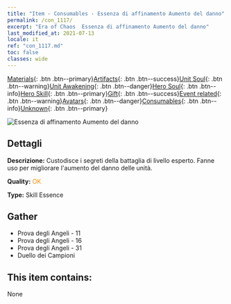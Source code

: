 ```yaml
---
title: "Item - Consumables - Essenza di affinamento Aumento del danno"
permalink: /con_1117/
excerpt: "Era of Chaos  Essenza di affinamento Aumento del danno"
last_modified_at: 2021-07-13
locale: it
ref: "con_1117.md"
toc: false
classes: wide
---
```

 [Materials](/ItemsIT/){: .btn .btn--primary}[Artifacts](/ItemsIT/Artifacts/){: .btn .btn--success}[Unit Soul](/ItemsIT/UnitSoul/){: .btn .btn--warning}[Unit Awakening](/ItemsIT/UnitAwakening/){: .btn .btn--danger}[Hero Soul](/ItemsIT/HeroSoul/){: .btn .btn--info}[Hero Skill](/ItemsIT/HeroSkill/){: .btn .btn--primary}[Gift](/ItemsIT/Gift/){: .btn .btn--success}[Event related](/ItemsIT/Events/){: .btn .btn--warning}[Avatars](/ItemsIT/Avatars/){: .btn .btn--danger}[Consumables](/ItemsIT/Consumables/){: .btn .btn--info}[Unknown](/ItemsIT/Unknown/){: .btn .btn--primary}

 ![Essenza di affinamento Aumento del danno](/images/t/i_7008.png)

## Dettagli
 **Descrizione:** Custodisce i segreti della battaglia di livello esperto. Fanne uso per migliorare l'aumento del danno delle unità.

 **Quality:** <span style="color: #FF8C00">OK</span>

 **Type:** Skill Essence

## Gather

*    Prova degli Angeli - 11 
*    Prova degli Angeli - 16 
*    Prova degli Angeli - 31 
*    Duello dei Campioni 

## This item contains:

  None

